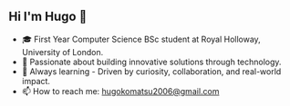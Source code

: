 ## Hi I'm Hugo 👋
- 🎓 First Year Computer Science BSc student at Royal Holloway, University of London.
- 🌟 Passionate about building innovative solutions through technology.
- 🌱 Always learning - Driven by curiosity, collaboration, and real-world impact.
- 📫 How to reach me: hugokomatsu2006@gmail.com
<!--
**hugok0m/hugok0m** is a ✨ _special_ ✨ repository because its `README.md` (this file) appears on your GitHub profile.

Here are some ideas to get you started:

- 🔭 I’m currently working on ...
- 🌱 I’m currently learning ...
- 👯 I’m looking to collaborate on ...
- 🤔 I’m looking for help with ...
- 💬 Ask me about ...
- 📫 How to reach me: ...
- 😄 Pronouns: ...
- ⚡ Fun fact: ...
-->
